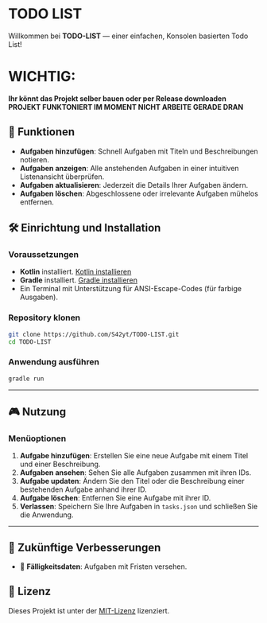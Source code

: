# TODO LIST
Willkommen bei **TODO-LIST** — einer einfachen, Konsolen basierten Todo List!

# WICHTIG:
**Ihr könnt das Projekt selber bauen oder per Release downloaden**
**PROJEKT FUNKTONIERT IM MOMENT NICHT ARBEITE GERADE DRAN**


## 🚀 Funktionen

- **Aufgaben hinzufügen**: Schnell Aufgaben mit Titeln und Beschreibungen notieren.  
- **Aufgaben anzeigen**: Alle anstehenden Aufgaben in einer intuitiven Listenansicht überprüfen.  
- **Aufgaben aktualisieren**: Jederzeit die Details Ihrer Aufgaben ändern.  
- **Aufgaben löschen**: Abgeschlossene oder irrelevante Aufgaben mühelos entfernen.  


## 🛠️ Einrichtung und Installation

### **Voraussetzungen**
- **Kotlin** installiert. [Kotlin installieren](https://kotlinlang.org/docs/command-line.html)  
- **Gradle** installiert. [Gradle installieren](https://gradle.org/install/)  
- Ein Terminal mit Unterstützung für ANSI-Escape-Codes (für farbige Ausgaben).

### **Repository klonen**
```bash
git clone https://github.com/S42yt/TODO-LIST.git
cd TODO-LIST
```

### **Anwendung ausführen**
```bash
gradle run
```

---

## 🎮 Nutzung

### **Menüoptionen**
1. **Aufgabe hinzufügen**: Erstellen Sie eine neue Aufgabe mit einem Titel und einer Beschreibung.  
2. **Aufgaben ansehen**: Sehen Sie alle Aufgaben zusammen mit ihren IDs.  
3. **Aufgabe updaten**: Ändern Sie den Titel oder die Beschreibung einer bestehenden Aufgabe anhand ihrer ID.  
4. **Aufgabe löschen**: Entfernen Sie eine Aufgabe mit ihrer ID.  
5. **Verlassen**: Speichern Sie Ihre Aufgaben in `tasks.json` und schließen Sie die Anwendung.

---



## 🧩 Zukünftige Verbesserungen

- 📅 **Fälligkeitsdaten**: Aufgaben mit Fristen versehen.

## 📜 Lizenz

Dieses Projekt ist unter der [MIT-Lizenz](LICENSE) lizenziert.
